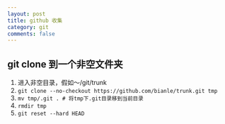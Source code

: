 ```yaml
---
layout: post
title: github 收集
category: git
comments: false
---
```


## git clone 到一个非空文件夹

1. 进入非空目录，假如～/git/trunk
2. `git clone --no-checkout https://github.com/bianle/trunk.git tmp`
3. `mv tmp/.git . # 将tmp下.git目录移到当前目录 `
4. `rmdir tmp`
5. `git reset --hard HEAD`
